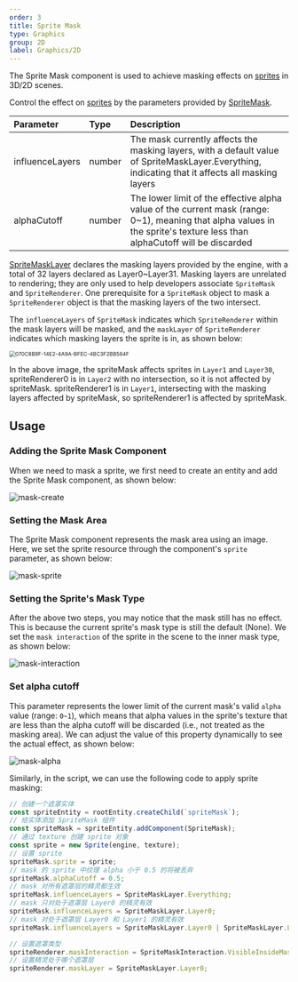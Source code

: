 ```yaml
---
order: 3
title: Sprite Mask
type: Graphics
group: 2D
label: Graphics/2D
---
```


The Sprite Mask component is used to achieve masking effects on [sprites](/en/docs/graphics-2d-sprite) in 3D/2D scenes.

<playground src="sprite-mask.ts"></playground>

Control the effect on [sprites](/en/docs/graphics-2d-sprite}) by the parameters provided by [SpriteMask](/apis/core/#SpriteMask).

| Parameter        | Type   | Description                                                                                      |
| :--------------- | :----- | :----------------------------------------------------------------------------------------------- |
| influenceLayers  | number | The mask currently affects the masking layers, with a default value of SpriteMaskLayer.Everything, indicating that it affects all masking layers |
| alphaCutoff      | number | The lower limit of the effective alpha value of the current mask (range: 0~1), meaning that alpha values in the sprite's texture less than alphaCutoff will be discarded |

[SpriteMaskLayer](/apis/core/#SpriteMaskLayer) declares the masking layers provided by the engine, with a total of 32 layers declared as Layer0~Layer31. Masking layers are unrelated to rendering; they are only used to help developers associate `SpriteMask` and `SpriteRenderer`. One prerequisite for a `SpriteMask` object to mask a `SpriteRenderer` object is that the masking layers of the two intersect.

The `influenceLayers` of `SpriteMask` indicates which `SpriteRenderer` within the mask layers will be masked, and the `maskLayer` of `SpriteRenderer` indicates which masking layers the sprite is in, as shown below:

<img src="https://gw.alipayobjects.com/zos/OasisHub/09abdf57-84b8-4aa9-b785-822f858fb4f9/070C8B9F-14E2-4A9A-BFEC-4BC3F2BB564F.png" alt="070C8B9F-14E2-4A9A-BFEC-4BC3F2BB564F" style="zoom: 67%;" />

In the above image, the spriteMask affects sprites in `Layer1` and `Layer30`, spriteRenderer0 is in `Layer2` with no intersection, so it is not affected by spriteMask. spriteRenderer1 is in `Layer1`, intersecting with the masking layers affected by spriteMask, so spriteRenderer1 is affected by spriteMask.

## Usage

### Adding the Sprite Mask Component

When we need to mask a sprite, we first need to create an entity and add the Sprite Mask component, as shown below:

![mask-create](https://mdn.alipayobjects.com/huamei_w6ifet/afts/img/A*GYVBTbTvqU4AAAAAAAAAAAAADjCHAQ/original)

### Setting the Mask Area

The Sprite Mask component represents the mask area using an image. Here, we set the sprite resource through the component's `sprite` parameter, as shown below:

![mask-sprite](https://mdn.alipayobjects.com/huamei_w6ifet/afts/img/A*k5GsSYqQTKoAAAAAAAAAAAAADjCHAQ/original)

### Setting the Sprite's Mask Type

After the above two steps, you may notice that the mask still has no effect. This is because the current sprite's mask type is still the default (None). We set the `mask interaction` of the sprite in the scene to the inner mask type, as shown below:

![mask-interaction](https://mdn.alipayobjects.com/huamei_w6ifet/afts/img/A*GdxhSYLY4EIAAAAAAAAAAAAADjCHAQ/original)

### Set alpha cutoff

This parameter represents the lower limit of the current mask's valid `alpha` value (range: `0~1`), which means that alpha values in the sprite's texture that are less than the alpha cutoff will be discarded (i.e., not treated as the masking area). We can adjust the value of this property dynamically to see the actual effect, as shown below:

![mask-alpha](https://mdn.alipayobjects.com/huamei_w6ifet/afts/img/A*2CLjT7UTVa8AAAAAAAAAAAAADjCHAQ/original)

Similarly, in the script, we can use the following code to apply sprite masking:

```typescript
// 创建一个遮罩实体
const spriteEntity = rootEntity.createChild(`spriteMask`);
// 给实体添加 SpriteMask 组件
const spriteMask = spriteEntity.addComponent(SpriteMask);
// 通过 texture 创建 sprite 对象
const sprite = new Sprite(engine, texture);
// 设置 sprite
spriteMask.sprite = sprite;
// mask 的 sprite 中纹理 alpha 小于 0.5 的将被丢弃
spriteMask.alphaCutoff = 0.5;
// mask 对所有遮罩层的精灵都生效
spriteMask.influenceLayers = SpriteMaskLayer.Everything;
// mask 只对处于遮罩层 Layer0 的精灵有效
spriteMask.influenceLayers = SpriteMaskLayer.Layer0;
// mask 对处于遮罩层 Layer0 和 Layer1 的精灵有效
spriteMask.influenceLayers = SpriteMaskLayer.Layer0 | SpriteMaskLayer.Layer1;

// 设置遮罩类型
spriteRenderer.maskInteraction = SpriteMaskInteraction.VisibleInsideMask;
// 设置精灵处于哪个遮罩层
spriteRenderer.maskLayer = SpriteMaskLayer.Layer0;
```
